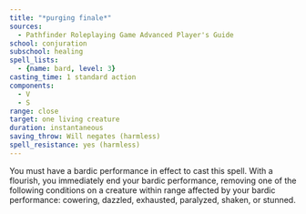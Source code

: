 ```yaml
---
title: "*purging finale*"
sources:
  - Pathfinder Roleplaying Game Advanced Player's Guide
school: conjuration
subschool: healing
spell_lists:
  - {name: bard, level: 3}
casting_time: 1 standard action
components:
  - V
  - S
range: close
target: one living creature
duration: instantaneous
saving_throw: Will negates (harmless)
spell_resistance: yes (harmless)
---
```


You must have a bardic performance in effect to cast this spell. With a flourish, you immediately end your bardic performance, removing one of the following conditions on a creature within range affected by your bardic performance: cowering, dazzled, exhausted, paralyzed, shaken, or stunned.

